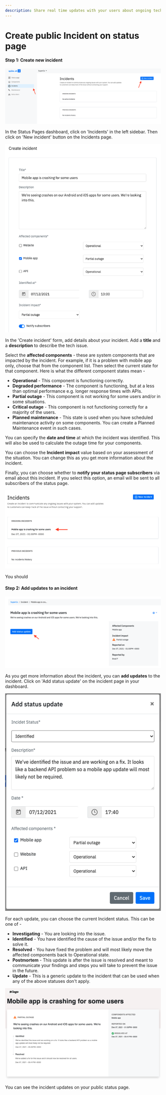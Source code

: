 ```yaml
---
description: Share real time updates with your users about ongoing tech incidents.
---
```


# Create public Incident on status page

#### Step 1: Create new incident

![](<.gitbook/assets/create incident 1.png>)

In the Status Pages dashboard, click on 'Incidents' in the left sidebar. Then click on 'New incident' button on the Incidents page.

![](<.gitbook/assets/create incident 2.png>)

In the 'Create incident' form, add details about your incident. Add a **title** and a **description** to describe the tech issue.&#x20;

Select the **affected components** - these are system components that are impacted by the incident. For example, if it is a problem with mobile app only, choose that from the component list. Then select the current state for that component. Here is what the different component states mean -&#x20;

* **Operational** - This component is functioning correctly.&#x20;
* **Degraded performance** - The component is functioning, but at a less than optimal performance e.g. longer response times with APIs.&#x20;
* **Partial outage** - This component is not working for some users and/or in some situations.&#x20;
* **Critical outage** - This component is not functioning correctly for a majority of the users.&#x20;
* **Planned maintenance** - This state is used when you have scheduled maintenance activity on some components. You can create a Planned Maintenance event in such cases.

You can specify the **date and time** at which the incident was identified. This will also be used to calculate the outage time for your components.&#x20;

You can choose the **Incident impact** value based on your assessment of the situation. You can change this as you get more information about the incident.

Finally, you can choose whether to **notify your status page subscribers** via email about this incident. If you select this option, an email will be sent to all subscribers of the status page.

![](<.gitbook/assets/create incident 3.png>)

You should&#x20;



#### Step 2: Add updates to an incident

![](<.gitbook/assets/create incident 4.png>)

As you get more information about the incident, you can **add updates** to the incident. Click on 'Add status update' on the incident page in your dashboard.

![](<.gitbook/assets/create incident 5.png>)

For each update, you can choose the current Incident status. This can be one of -

* **Investigating** - You are looking into the issue.
* **Identified** - You have identified the cause of the issue and/or the fix to solve it.&#x20;
* **Resolved** - You have fixed the problem and will most likely move the affected components back to Operational state.
* **Postmortem** - This update is after the issue is resolved and meant to communicate your findings and steps you will take to prevent the issue in the future.
* **Update** - This is a generic update to the incident that can be used when any of the above statuses don't apply.

![](<.gitbook/assets/create incident 6.png>)

You can see the incident updates on your public status page.&#x20;
